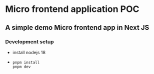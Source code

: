 # Micro frontend application POC

## A simple demo Micro frontend app in Next JS

### Development setup

-   install nodejs 18
-   ```
    pnpm install
    pnpm dev
    ```
